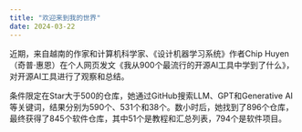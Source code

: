 ```yaml
---
title: "欢迎来到我的世界"
date: 2024-03-22
---
```


近期，来自越南的作家和计算机科学家、《设计机器学习系统》作者Chip Huyen（奇普·惠恩）在个人网页发文《我从900个最流行的开源AI工具中学到了什么》，对开源AI工具进行了观察和总结。

条件限定在Star大于500的仓库，她通过GitHub搜索LLM、GPT和Generative AI等关键词，结果分别为590个、531个和38个。数小时后，她找到了896个仓库，最终获得了845个软件仓库，其中51个是教程和汇总列表，794个是软件项目。
